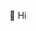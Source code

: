 👋 Hi

<!---
Devanshu-Vallyx/Devanshu-Vallyx is a ✨ special ✨ repository because its `README.md` (this file) appears on your GitHub profile.
You can click the Preview link to take a look at your changes.
--->
